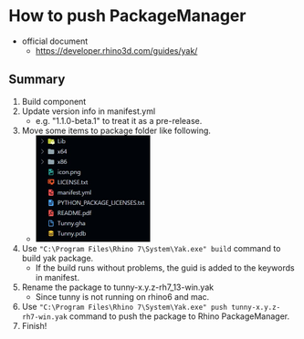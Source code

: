 # How to push PackageManager

- official document
  - https://developer.rhino3d.com/guides/yak/

## Summary

1. Build component
1. Update version info in manifest.yml
    - e.g. "1.1.0-beta.1" to treat it as a pre-release.
2. Move some items to package folder like following.
    - <img width="200" src="./folder_structure.jpg">
3. Use `"C:\Program Files\Rhino 7\System\Yak.exe" build` command to build yak package.
    - If the build runs without problems, the guid is added to the keywords in manifest.
4. Rename the package to tunny-x.y.z-rh7_13-win.yak
   - Since tunny is not running on rhino6 and mac.
5. Use `"C:\Program Files\Rhino 7\System\Yak.exe" push tunny-x.y.z-rh7-win.yak` command to push the package to Rhino PackageManager.
6. Finish!